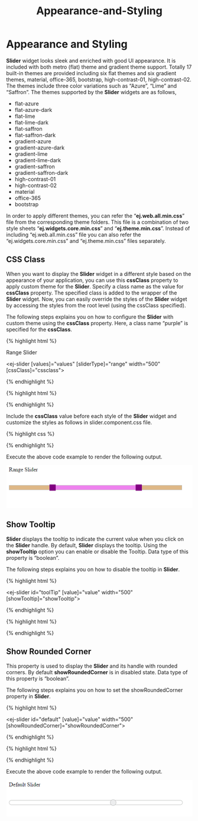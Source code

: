 ﻿---
layout: post
title: Appearance-and-Styling
description: appearance and styling	
platform: Angular
control: Slider
documentation: ug
keywords: ejslider, slider
---
# Appearance and Styling	

**Slider** widget looks sleek and enriched with good UI appearance. It is included with both metro (flat) theme and gradient theme support. Totally 17 built-in themes are provided including six flat themes and six gradient themes, material, office-365, bootstrap, high-contrast-01, high-contrast-02. The themes include three color variations such as “Azure”, “Lime” and “Saffron”. The themes supported by the **Slider** widgets are as follows,

* flat-azure
* flat-azure-dark
* flat-lime
* flat-lime-dark
* flat-saffron
* flat-saffron-dark
* gradient-azure
* gradient-azure-dark
* gradient-lime
* gradient-lime-dark
* gradient-saffron
* gradient-saffron-dark
* high-contrast-01
* high-contrast-02
* material
* office-365
* bootstrap

In order to apply different themes, you can refer the “**ej.web.all.min.css**” file from the corresponding theme folders. This file is a combination of two style sheets “**ej.widgets.core.min.css**” and “**ej.theme.min.css**”. Instead of including “ej.web.all.min.css” file you can also refer the “ej.widgets.core.min.css” and “ej.theme.min.css” files separately. 

## CSS Class

When you want to display the **Slider** widget in a different style based on the appearance of your application, you can use this **cssClass** property to apply custom theme for the **Slider**. Specify a class name as the value for **cssClass** property. The specified class is added to the wrapper of the **Slider** widget. Now, you can easily override the styles of the **Slider** widget by accessing the styles from the root level (using the cssClass specified).

The following steps explains you on how to configure the **Slider** with custom theme using the **cssClass** property. Here, a class name “purple” is specified for the **cssClass**.

{% highlight html %}

<div>Range Slider</div>

<ej-slider [values]="values" [sliderType]="range" width="500" [cssClass]="cssclass"></ej-slider>

{% endhighlight %}

{% highlight html %}
<script>
 import { Component, ViewEncapsulation } from '@angular/core';

@Component({
  selector: 'ej-app',
  templateUrl: './slider.component.html',
  styleUrls: ['./slider.component.css'],
  encapsulation: ViewEncapsulation.None 
})
export class SliderComponent { 
    public values: any = [25,75];
    public range: string ='range'; 
    public cssclass: string = "purple";
    constructor() {
    }
}
</script>

{% endhighlight %}

Include the **cssClass** value before each style of the **Slider** widget and customize the styles as follows in slider.component.css file.

{% highlight css %}

<style>
   .purple.e-slider.e-widget {
       background-color: burlywood;
       border-color: #bbbcbb;
   }
   .purple.e-tooltip {
       background: none repeat scroll 0 0 violet;
       /* Old browsers */
       border-color: #1b95cf;
       color: white;
   }
   .purple.e-slider .e-handle.e-select {
       background-color: purple;
       border-color: purple;
   }
   .purple.e-slider .e-handle.e-hover {
       background-color: purple;
       border-color: purple;
   }
   .purple.e-slider .e-handle.e-focus {
       box-shadow: 0 0 2px rgba(0, 0, 0, 0.2);
   }
   .purple.e-slider .e-range {
       background: none repeat scroll 0 0 violet;
   /* Old browsers */
   }
   .purple.e-scale .e-tick {
       background-image: url(images/dot.png);
   }
</style>

{% endhighlight %}

Execute the above code example to render the following output.

![](Appearance-and-Styling_images/Appearance-and-Styling_img2.png) 

## Show Tooltip

**Slider** displays the tooltip to indicate the current value when you click on the **Slider** handle. By default, **Slider** displays the tooltip. Using the **showTooltip** option you can enable or disable the Tooltip. Data type of this property is “boolean”.

The following steps explains you on how to disable the tooltip in **Slider**.

{% highlight html %}

<ej-slider id="toolTip" [value]="value" width="500" [showTooltip]="showTooltip"></ej-slider>

{% endhighlight %}

{% highlight html %}
<script>
 import { Component } from '@angular/core';

@Component({
  selector: 'ej-app',
  templateUrl: './slider.component.html'
})
export class SliderComponent { 
    public showTooltip: boolean = false;
    public value: number = 60;
    constructor() {
    }
}
</script>

{% endhighlight %}

## Show Rounded Corner

This property is used to display the **Slider** and its handle with rounded corners. By default **showRoundedCorner** is in disabled state. Data type of this property is “boolean”.

The following steps explains you on how to set the showRoundedCorner property in **Slider**.

{% highlight html %}

<ej-slider id="default" [value]="value" width="500" [showRoundedCorner]="showRoundedCorner"></ej-slider>

{% endhighlight %}

{% highlight html %}
<script>
 import { Component } from '@angular/core';

@Component({
  selector: 'ej-app',
  templateUrl: './slider.component.html'
})
export class SliderComponent { 
    public showRoundedCorner: boolean = true;
    public value: number = 60;
    constructor() {
    }
}
</script>

{% endhighlight %}

Execute the above code example to render the following output.


![](Appearance-and-Styling_images/Appearance-and-Styling_img3.png) 

